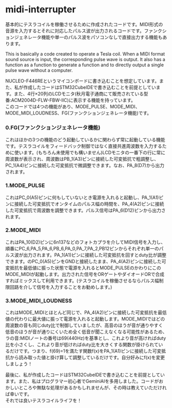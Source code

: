 # midi-interrupter
基本的にテスラコイルを稼働させるために作成されたコードです。MIDI形式の音源を入力するとそれに対応したパルス波が出力されるコードです。ファンクションジェネレータ機能や単一のパルス波をパソコンなしで直接出力する機能もあります。  

This is basically a code created to operate a Tesla coil. When a MIDI format sound source is input, the corresponding pulse wave is output. It also has a function as a function to generate a function and to directly output a single pulse wave without a computer.  

NUCLEO-F446REというマイコンボードに書き込むことを想定しています。また、私が作成したコードはSTM32CubeIDEで書き込むことを前提としています。また、4行×20列のLCDモニタ(秋月電子通商にて販売されている型番:ACM2004D-FLW-FBW-IIC)に表示する機能を持っています。  
このコードでは4つの機能があり、MODE_PULSE、MODE_MIDI、MODE_MIDI_LOUDNESS、FG(ファンクションジェネレータ機能)です。  

### **0.FG(ファンクションジェネレータ機能)**  
これはほかの3つの機能のどう起動しているかに関わらず常に起動している機能です。テスラコイルをフィードバック制御ではなく直接共進周波数を入力するために使います。(もちろん未使用でも構いません)LCDモニタの一番下の行に常に周波数が表示され、周波数はPB_1(A3)ピンに接続した可変抵抗で粗調整し、PC_1(A4)ピンに接続した可変抵抗で微調整できます。なお、PA_8(D7)から出力されます。  

### **1.MODE_PULSE**  
これはPC_0(A5)ピンに何もしていないとき電源を入れると起動し、PA_1(A1)ピンに接続した可変抵抗でオンタイムのパルス幅の時間を、PA_4(A2)ピンに接続した可変抵抗で周波数を調整できます。パルス信号はPA_6(D12)ピンから出力されます。  

### **2.MODE_MIDI**  
これはPA_10(D2)ピンに6n137などのフォトカプラを介してMIDI信号を入力し、順番にPC_6,PA_5,PA_6,PB_6,PA_0,PA_7,PA_2,PB12ピンからそれぞれ単一のパルス波が出力されます。PA_1(A1)ピンに接続した可変抵抗を回すとduty比が調整できます。のPC_0(A5)ピンをGNDと接続したまま、PA_4(A2)ピンに接続した可変抵抗を最低値に振った状態で電源を入れるとMODE_PULSEのかわりにこのMODE_MIDIが起動します。出力された信号をORゲートやダイオードORで合成すればミックスして利用できます。(テスラコイルを稼働させるならパルス幅制限回路を介して信号を入力することをお勧めします。)  

### **3.MODE_MIDI_LOUDNESS**  
これはMODE_MIDIとほとんど同じで、PA_4(A2)ピンに接続した可変抵抗を最低値の代わりに最大値に振って電源を入れると起動します。MODE_MIDIではどの周波数の音も同じduty比で制御していましたが、高音のほうが音が通りやすく低音のほうが音が通りにくいため全く低音が聞こえなくなる可能性があるため、ラの音:MIDIノートの番号は69(440Hz)を基準とし、これより音が高ければduty比を小さくし、これより音が低ければduty比を大きくする関数が掛けられているだけです。つまり、f(69)=1を満たす関数f(x)をPA_1(A1)ピンに接続した可変抵抗から読み取った値と掛け算して調整しているだけです。自分好みにf(x)を変更しましょう！  

最後に、私が作成したコードはSTM32CubeIDEで書き込むことを前提としています。また、私はプログラマー初心者でGeminiAIを多用しました。コードがおかしいところや無駄な処理があるかもしれませんが、その時は教えていただければ幸いです。  
それでは良いテスラコイルライフを！
